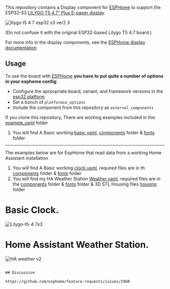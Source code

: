 This repository contains a Display component for [ESPHome](https://esphome.io/)
to support the ESP32-S3 [LILYGO T5 4.7" Plus E-paper display](https://www.lilygo.cc/products/t5-4-7-inch-e-paper-v2-3).

![lilygo t5 4 7 esp32 s3 ver2 3](https://github.com/CBDesignS/esphome-lilygo-t547plus/assets/54717994/234c47d1-d8d6-467a-abab-1def8c596f25)

(Do not confuse it with the original ESP32-based Lilygo T5 4.7 board.)

For more info in the display components, see the [ESPHome display documentation](https://esphome.io/#display-components)

## Usage

To use the board with [ESPHome](https://esphome.io/) **you have to put quite a
number of options in your esphome config**:
* Configure the aprpopriate board, variant, and framework versions in the
[esp32 platform](https://esphome.io/components/esp32.html)
* Set a bunch of `platformio_options`
* Include the component from this repository as `external_components` 

If you clone this repository, There are working examples included in the: [example_yaml](./example_yaml) folder

1. You will find A Basic working [basic.yaml](./example_yaml/basic.yaml), [components](./components) folder & [fonts](./fonts) folder

---

The examples below are for EspHome that read data from a working Home Assistant installation
1. You will find A Basic working [clock.yaml](./example_yaml/clock.yaml), required files are in th [components](./components) folder & [fonts](./fonts) folder
2. You will find my HA Weather Station [Weather.yaml](./example_yaml/Weather.yaml), required files are in the [components](./components) folder & [fonts](./fonts) folder & 3D STL Housing files [housing](./housing) folder

# Basic Clock. #
![Lilygo-t5-4 7s3](https://github.com/CBDesignS/esphome-lilygo-t547plus/assets/54717994/4ce49df6-4ba3-4dc1-8bbc-84d9ab0e87fe)

# Home Assistant Weather Station. #
![HA weather v2](https://github.com/CBDesignS/esphome-lilygo-t547plus/assets/54717994/dae11905-bf54-4ed1-8ff6-ddc6d275cd2f)


```

## Discussion

https://github.com/esphome/feature-requests/issues/1960
